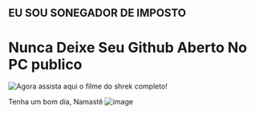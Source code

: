 ## EU SOU SONEGADOR DE IMPOSTO 

# Nunca Deixe Seu Github Aberto No PC publico
![Agora assista aqui o filme do shrek completo!](https://www.youtube.com/watch?v=cROrw3oV7lQ&list=PLVpkRH8pEby2MbJxWSAxkMWQugT86ohiN)

Tenha um bom dia, Namastê ![image](https://github.com/user-attachments/assets/23c7dbca-5634-4ed4-b9de-ecca15e1229e)


